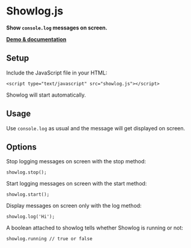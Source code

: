 # Showlog.js

**Show `console.log` messages on screen.**

[**Demo & documentation**](https://www.achrafkassioui.com/showlog/)

## Setup

Include the JavaScript file in your HTML:

```
<script type="text/javascript" src="showlog.js"></script>
``` 
Showlog will start automatically.

## Usage

Use `console.log` as usual and the message will get displayed on screen.

## Options

Stop logging messages on screen with the stop method:

```
showlog.stop();
```

Start logging messages on screen with the start method:

```
showlog.start();
```

Display messages on screen only with the log method:

```
showlog.log('Hi');
```

A boolean attached to showlog tells whether Showlog is running or not:

```
showlog.running // true or false
```
